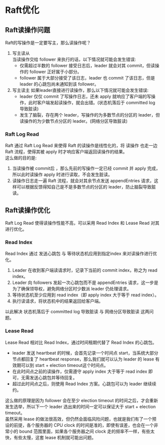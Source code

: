 # Raft优化

## Raft读操作问题 

Raft的写操作是一定要写主，那么读操作呢？

1. 写主读从  
当读操作交给 follower 来执行的话，以下情况就可能会发生错误:
   + 仅需超过半数的 follower 接受日志后，leader 就会对其 commit，但读操作的 follower 正好属于小部分。
   + follower 属于大部分接受了该日志，leader 也 commit 了该日志，但是 leader 的心跳包尚未通知到该 follower。
2. 写主读主
如果leader直接进行读操作，那么以下情况就可能会发生错误:
    + leader 仅仅 commit 了写操作日志，还未 apply 就响应了客户端的写操作，此时客户端发起读操作，就会出错。(状态机落后于 committed log 导致脏读)
    + 发生了脑裂，存在两个 leader，写操作的为多数节点的分区的 leader，但读操作的为少数节点分区的 leader。(网络分区导致脏读)

### Raft Log Read

Raft 通过 Raft Log Read 来使得 Raft 的读操作是线性化的，将 读操作 也走一边 Raft 流程，使得其被 apply 时才响应客户端返回读操作的结果。  
这么做的目的是:

1. 当读操作被 commit后 ，那么先前的写操作一定已经 commit 并 apply 完成，所以此时读操作 apply 时进行读取，不会发生脏读。 
2. 读操作日志走一遍 Raft 流程，就会对其余节点发送 appendEntries 请求，这样可以根据反馈得知自己是不是多数节点的分区的 leader，防止脑裂导致脏读。

## Raft读操作优化

Raft Log Read 使得读操作性能不高，可以采用 Read Index 和 Lease Read 对其进行优化。

### Read Index

Read Index 通过 发送心跳包 与 等待状态机应用到指定index 来对读操作进行优化。

1. Leader 在收到客户端读请求时，记录下当前的 commit index，称之为 read index。
2. Leader 向 followers 发起一次心跳包而不是 appendEntries 请求，这一步是为了确保领导权，避免网络分区时少数派 leader 仍处理请求。
3. 等待状态机至少应用到 read index（即 apply index 大于等于 read index）。
4. 执行读请求，将状态机中的结果返回给客户端。

以此解决 状态机落后于 committed log 导致脏读 与 网络分区导致脏读 这两问题。

### Lease Read

Lease Read 相对比 Read Index，通过时间租期代替了 Read Index 的心跳包。

- leader 发送 heartbeat 的时候，会首先记录一个时间点 start，当系统大部分节点都回复了 heartbeat response，那么我们就可以认为 leader 的 lease 有效期可以到 start + election timeout这个时间点。  
- 在此时间点之前的读操作，仅需遵守 apply index 大于等于 read index 即可，无需发送心跳包并等待回复。
- 超过此时间点之后，则使用 Read Index 方案。心跳包可以为 leader 继续续约。 

这么做的原理是因为 follower 会在至少 election timeout 的时间之后，才会重新发生选举，所以下一个 leader 选出来的时间一定可以保证大于 start + election timeout。  
虽然采用 lease 的做法很高效，但仍然会面临风险问题，也就是我们有了一个预设的前提，各个服务器的 CPU clock 的时间是准的，即使有误差，也会在一个非常小的 bound 范围里面，如果各个服务器之间 clock 走的频率不一样，有些太快，有些太慢，这套 lease 机制就可能出问题。